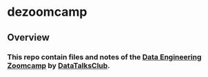 # dezoomcamp

## Overview

### This repo contain files and notes of the [Data Engineering Zoomcamp](https://github.com/DataTalksClub/data-engineering-zoomcamp) by [DataTalksClub](https://github.com/DataTalksClub).